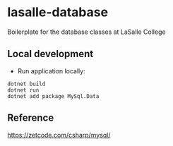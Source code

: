 # lasalle-database
Boilerplate for the database classes at LaSalle College


## Local development

* Run application locally:
```shell
dotnet build
dotnet run
dotnet add package MySql.Data
```
## Reference
https://zetcode.com/csharp/mysql/